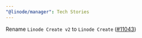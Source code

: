 ```yaml
---
"@linode/manager": Tech Stories
---
```


Rename `Linode Create v2` to `Linode Create` ([#11043](https://github.com/linode/manager/pull/11043))
